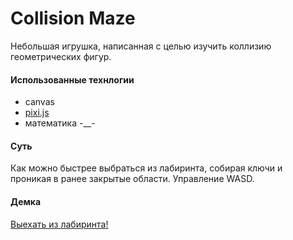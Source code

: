 Collision Maze
==============

Небольшая игрушка, написанная с целью изучить коллизию геометрических фигур.

#### Использованные технлогии

* canvas 
* <a href="http://www.pixijs.com">pixi.js</a>
* математика -__-

#### Суть

Как можно быстрее выбраться из лабиринта, собирая ключи и проникая в ранее закрытые области. 
Управление WASD.

#### Демка
<a href="https://munimaev.github.io/collision-maze/">Выехать из лабиринта!</a>
